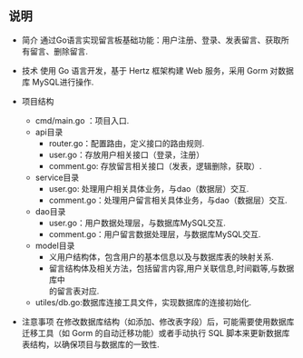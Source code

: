 ## 说明
- 简介
通过Go语言实现留言板基础功能：用户注册、登录、发表留言、获取所有留言、删除留言. 

- 技术
使用 Go 语言开发，基于 Hertz 框架构建 Web 服务，采用 Gorm 对数据库 MySQL进行操作. 

- 项目结构
	- cmd/main.go ：项目入口.
	- api目录
		- router.go：配置路由，定义接口的路由规则.
		- user.go：存放用户相关接口（登录，注册）
		- comment.go:  存放留言相关接口（发表，逻辑删除，获取）.
	- service目录
		- user.go: 处理用户相关具体业务，与dao（数据层）交互.
		- comment.go：处理用户留言相关具体业务，与dao（数据层）交互.
	- dao目录
		- user.go：用户数据处理层，与数据库MySQL交互.
		- comment.go：用户留言数据处理层，与数据库MySQL交互.
	- model目录
		- 义用户结构体，包含用户的基本信息以及与数据库表的映射关系.
		- 留言结构体及相关方法，包括留言内容,用户关联信息,时间戳等,与数据库中   
		的留言表对应.
	- utiles/db.go:数据库连接工具文件，实现数据库的连接初始化.
- 注意事项
在修改数据库结构（如添加、修改表字段）后，可能需要使用数据库迁移工具（如 Gorm 的自动迁移功能）或者手动执行 SQL 脚本来更新数据库表结构，以确保项目与数据库的一致性.